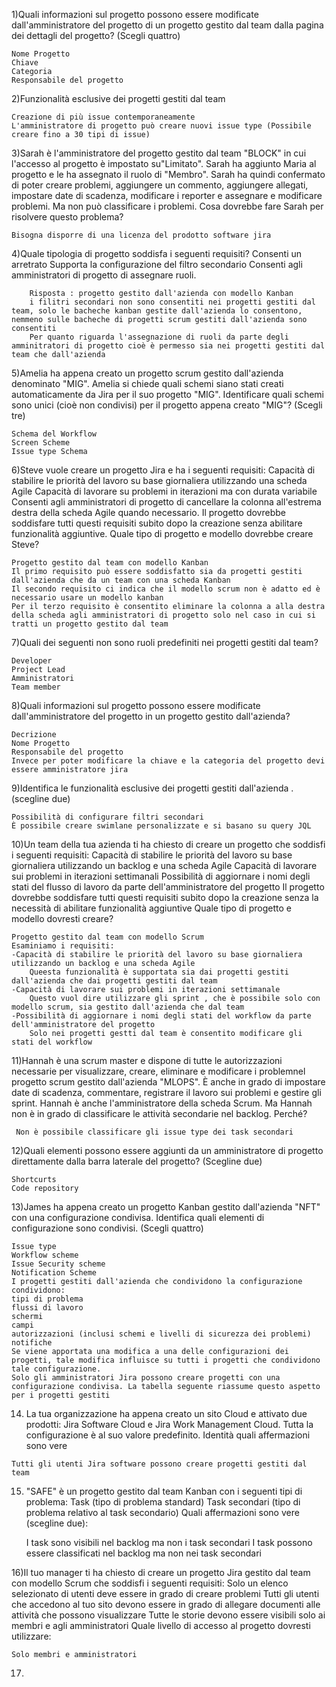 1)Quali informazioni sul progetto possono essere modificate dall'amministratore del progetto di un progetto gestito      dal team dalla pagina dei dettagli del progetto? (Scegli quattro)

    Nome Progetto
    Chiave
    Categoria
    Responsabile del progetto

2)Funzionalità esclusive dei progetti gestiti dal team

    Creazione di più issue contemporaneamente
    L'amministratore di progetto può creare nuovi issue type (Possibile creare fino a 30 tipi di issue)

3)Sarah è l'amministratore del progetto gestito dal team "BLOCK" in cui l'accesso al progetto è impostato su"Limitato".
    Sarah ha aggiunto Maria al progetto e le ha assegnato il ruolo di "Membro". Sarah ha quindi confermato di poter creare problemi, aggiungere un commento, aggiungere allegati, impostare date di scadenza, modificare i reporter e assegnare e modificare problemi. Ma non può classificare i problemi.
    Cosa dovrebbe fare Sarah per risolvere questo problema?

    Bisogna disporre di una licenza del prodotto software jira

4)Quale tipologia di progetto soddisfa i seguenti requisiti?
        Consenti un arretrato
        Supporta la configurazione del filtro secondario
        Consenti agli amministratori di progetto di assegnare ruoli.

        Risposta : progetto gestito dall'azienda con modello Kanban
        i filitri secondari non sono consentiti nei progetti gestiti dal team, solo le bacheche kanban gestite dall'azienda lo consentono, nemmeno sulle bacheche di progetti scrum gestiti dall'azienda sono consentiti
        Per quanto riguarda l'assegnazione di ruoli da parte degli amminitratori di progetto cioè è permesso sia nei progetti gestiti dal team che dall'azienda


5)Amelia ha appena creato un progetto scrum gestito dall'azienda denominato "MIG".
    Amelia si chiede quali schemi siano stati creati automaticamente da Jira per il suo progetto "MIG".
    Identificare quali schemi sono unici (cioè non condivisi) per il progetto appena creato "MIG"? (Scegli tre)

    Schema del Workflow
    Screen Scheme
    Issue type Schema


6)Steve vuole creare un progetto Jira e ha i seguenti requisiti:
    Capacità di stabilire le priorità del lavoro su base giornaliera utilizzando una scheda Agile
    Capacità di lavorare su problemi in iterazioni ma con durata variabile
    Consenti agli amministratori di progetto di cancellare la colonna all'estrema destra della scheda Agile quando necessario.
    Il progetto dovrebbe soddisfare tutti questi requisiti subito dopo la creazione senza abilitare funzionalità aggiuntive.
    Quale tipo di progetto e modello dovrebbe creare Steve?

    Progetto gestito dal team con modello Kanban
    Il primo requisito può essere soddisfatto sia da progetti gestiti dall'azienda che da un team con una scheda Kanban
    Il secondo requisito ci indica che il modello scrum non è adatto ed è necessario usare un modello kanban
    Per il terzo requisito è consentito eliminare la colonna a alla destra della scheda agli amministratori di progetto solo nel caso in cui si tratti un progetto gestito dal team

7)Quali dei seguenti non sono ruoli predefiniti nei progetti gestiti dal team?

    Developer
    Project Lead
    Amministratori
    Team member

8)Quali informazioni sul progetto possono essere modificate dall'amministratore del progetto in un progetto gestito dall'azienda?

    Decrizione
    Nome Progetto
    Responsabile del progetto
    Invece per poter modificare la chiave e la categoria del progetto devi essere amministratore jira

9)Identifica le funzionalità esclusive dei progetti gestiti dall'azienda . (scegline due)
    
    Possibilità di configurare filtri secondari
    È possibile creare swimlane personalizzate e si basano su query JQL

10)Un team della tua azienda ti ha chiesto di creare un progetto che soddisfi i seguenti requisiti:
    Capacità di stabilire le priorità del lavoro su base giornaliera utilizzando un backlog e una scheda Agile
    Capacità di lavorare sui problemi in iterazioni settimanali
    Possibilità di aggiornare i nomi degli stati del flusso di lavoro da parte dell'amministratore del progetto
    Il progetto dovrebbe soddisfare tutti questi requisiti subito dopo la creazione senza la necessità di abilitare funzionalità aggiuntive
    Quale tipo di progetto e modello dovresti creare?

    Progetto gestito dal team con modello Scrum
    Esaminiamo i requisiti:
    -Capacità di stabilire le priorità del lavoro su base giornaliera utilizzando un backlog e una scheda Agile
        Queesta funzionalità è supportata sia dai progetti gestiti dall'azienda che dai progetti gestiti dal team
    -Capacità di lavorare sui problemi in iterazioni settimanale
        Questo vuol dire utilizzare gli sprint , che è possibile solo con modello scrum, sia gestito dall'azienda che dal team
    -Possibilità di aggiornare i nomi degli stati del workflow da parte dell'amministratore del progetto
        Solo nei progetti gestti dal team è consentito modificare gli stati del workflow

11)Hannah è una scrum master e dispone di tutte le autorizzazioni necessarie per visualizzare,
     creare, eliminare e modificare i problemnel progetto scrum gestito dall'azienda "MLOPS". È anche in grado di impostare date di scadenza, commentare, registrare il lavoro sui problemi e gestire gli sprint. Hannah è anche l'amministratore della scheda Scrum.
     Ma Hannah non è in grado di classificare le attività secondarie nel backlog. Perché?

     Non è possibile classificare gli issue type dei task secondari

12)Quali elementi possono essere aggiunti da un amministratore di progetto direttamente dalla barra laterale del progetto? (Scegline due)

    Shortcurts
    Code repository

13)James ha appena creato un progetto Kanban gestito dall'azienda "NFT" con una configurazione condivisa.
    Identifica quali elementi di configurazione sono condivisi. (Scegli quattro)

    Issue type
    Workflow scheme
    Issue Security scheme
    Notification Scheme
    I progetti gestiti dall'azienda che condividono la configurazione condividono:
    tipi di problema
    flussi di lavoro
    schermi
    campi
    autorizzazioni (inclusi schemi e livelli di sicurezza dei problemi)
    notifiche
    Se viene apportata una modifica a una delle configurazioni dei progetti, tale modifica influisce su tutti i progetti che condividono tale configurazione.
    Solo gli amministratori Jira possono creare progetti con una configurazione condivisa. La tabella seguente riassume questo aspetto per i progetti gestiti

14)  La tua organizzazione ha appena creato un sito Cloud e attivato due prodotti: Jira Software Cloud e Jira Work Management Cloud. Tutta    la  configurazione è al suo valore predefinito.
Identità quali affermazioni sono vere 

    Tutti gli utenti Jira software possono creare progetti gestiti dal team

15) "SAFE" è un progetto gestito dal team Kanban con i seguenti tipi di problema:
    Task (tipo di problema standard)
    Task secondari (tipo di problema relativo al task secondario)
    Quali affermazioni sono vere (scegline due):

    I task sono visibili nel backlog ma non i task secondari
    I task  possono essere classificati nel backlog ma non nei task secondari

16)Il tuo manager ti ha chiesto di creare un progetto Jira gestito dal team con modello Scrum che soddisfi i seguenti requisiti:
    Solo un elenco selezionato di utenti deve essere in grado di creare problemi
    Tutti gli utenti che accedono al tuo sito devono essere in grado di allegare documenti alle attività che possono visualizzare
    Tutte le storie devono essere visibili solo ai membri e agli amministratori
    Quale livello di accesso al progetto dovresti utilizzare:

    Solo membri e amministratori

17)




























